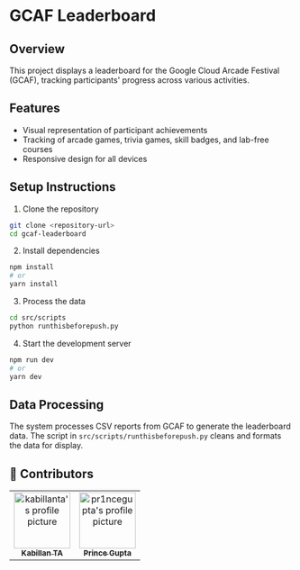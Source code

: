 # GCAF Leaderboard

## Overview
This project displays a leaderboard for the Google Cloud Arcade Festival (GCAF), tracking participants' progress across various activities.

## Features
- Visual representation of participant achievements
- Tracking of arcade games, trivia games, skill badges, and lab-free courses
- Responsive design for all devices

## Setup Instructions
1. Clone the repository
```bash
git clone <repository-url>
cd gcaf-leaderboard
```

2. Install dependencies
```bash
npm install
# or
yarn install
```

3. Process the data
```bash
cd src/scripts
python runthisbeforepush.py
```

4. Start the development server
```bash
npm run dev
# or
yarn dev
```

## Data Processing
The system processes CSV reports from GCAF to generate the leaderboard data. The script in `src/scripts/runthisbeforepush.py` cleans and formats the data for display.

## 👥 Contributors

<table>
  <tr>
    <td align="center">
      <a href="https://github.com/kabillanta" target="_blank">
        <img src="https://github.com/kabillanta.png" width="100" alt="kabillanta's profile picture"/><br/>
        <sub><b>Kabillan TA</b></sub>
      </a>
    </td>
    <td align="center">
      <a href="https://github.com/pr1ncegupta" target="_blank">
        <img src="https://github.com/pr1ncegupta.png" width="100" alt="pr1ncegupta's profile picture"/><br/>
        <sub><b>Prince Gupta</b></sub>
      </a>
    </td>
    <!-- Add more contributors below -->
  </tr>
</table>

<!-- To add yourself as a contributor:
1. Fork the repository
2. Add your profile in the table above
3. Submit a pull request
-->


